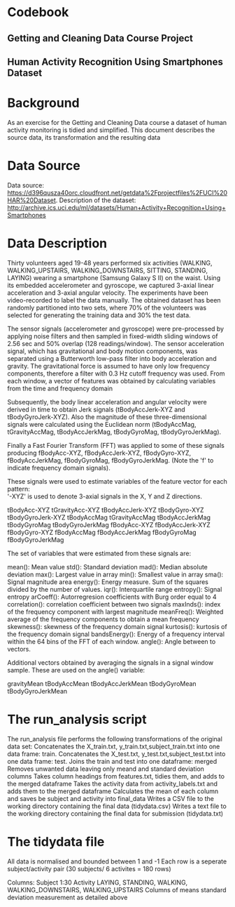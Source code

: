 # Codebook
## Getting and Cleaning Data Course Project

## Human Activity Recognition Using Smartphones Dataset

Background
===========
As an exercise for the Getting and Cleaning Data course a dataset of human activity monitoring is tidied and simplified. This document describes the source data, its transformation and the resulting data

Data Source
============
Data source:  https://d396qusza40orc.cloudfront.net/getdata%2Fprojectfiles%2FUCI%20HAR%20Dataset.
Description of the dataset: http://archive.ics.uci.edu/ml/datasets/Human+Activity+Recognition+Using+Smartphones

Data Description
=================
Thirty  volunteers  aged  19-48 years performed six activities (WALKING, WALKING_UPSTAIRS, WALKING_DOWNSTAIRS, SITTING, STANDING, LAYING) wearing a smartphone (Samsung Galaxy S II) on the waist. Using its embedded accelerometer and gyroscope, we captured 3-axial linear acceleration and 3-axial angular velocity. The experiments have been video-recorded to label the data manually. The obtained dataset has been randomly partitioned into two sets, where 70% of the volunteers was selected for generating the training data and 30% the test data. 

The sensor signals (accelerometer and gyroscope) were pre-processed by applying noise filters and then sampled in fixed-width sliding windows of 2.56 sec and 50% overlap (128 readings/window). The sensor acceleration signal, which has gravitational and body motion components, was separated using a Butterworth low-pass filter into body acceleration and gravity. The gravitational force is assumed to have only low frequency components, therefore a filter with 0.3 Hz cutoff frequency was used. From each window, a vector of features was obtained by calculating variables from the time and frequency domain

Subsequently, the body linear acceleration and angular velocity were derived in time to obtain Jerk signals (tBodyAccJerk-XYZ and tBodyGyroJerk-XYZ). Also the magnitude of these three-dimensional signals were calculated using the Euclidean norm (tBodyAccMag, tGravityAccMag, tBodyAccJerkMag, tBodyGyroMag, tBodyGyroJerkMag). 

Finally a Fast Fourier Transform (FFT) was applied to some of these signals producing fBodyAcc-XYZ, fBodyAccJerk-XYZ, fBodyGyro-XYZ, fBodyAccJerkMag, fBodyGyroMag, fBodyGyroJerkMag. (Note the 'f' to indicate frequency domain signals). 

These signals were used to estimate variables of the feature vector for each pattern:  
'-XYZ' is used to denote 3-axial signals in the X, Y and Z directions.

tBodyAcc-XYZ
tGravityAcc-XYZ
tBodyAccJerk-XYZ
tBodyGyro-XYZ
tBodyGyroJerk-XYZ
tBodyAccMag
tGravityAccMag
tBodyAccJerkMag
tBodyGyroMag
tBodyGyroJerkMag
fBodyAcc-XYZ
fBodyAccJerk-XYZ
fBodyGyro-XYZ
fBodyAccMag
fBodyAccJerkMag
fBodyGyroMag
fBodyGyroJerkMag

The set of variables that were estimated from these signals are: 


mean(): Mean value
std(): Standard deviation
mad(): Median absolute deviation 
max(): Largest value in array
min(): Smallest value in array
sma(): Signal magnitude area
energy(): Energy measure. Sum of the squares divided by the number of values. 
iqr(): Interquartile range 
entropy(): Signal entropy
arCoeff(): Autorregresion coefficients with Burg order equal to 4
correlation(): correlation coefficient between two signals
maxInds(): index of the frequency component with largest magnitude
meanFreq(): Weighted average of the frequency components to obtain a mean frequency
skewness(): skewness of the frequency domain signal 
kurtosis(): kurtosis of the frequency domain signal 
bandsEnergy(): Energy of a frequency interval within the 64 bins of the FFT of each window.
angle(): Angle between to vectors.

Additional vectors obtained by averaging the signals in a signal window sample. These are used on the angle() variable:

gravityMean
tBodyAccMean
tBodyAccJerkMean
tBodyGyroMean
tBodyGyroJerkMean


The run_analysis script 
========================

The run_analysis file performs the following transformations of the original data set:
Concatenates the X_train.txt, y_train.txt,subject_train.txt into one data frame: train.
Concatenates the X_test.txt, y_test.txt,subject_test.txt into one data frame: test.
Joins the train and test into one dataframe: merged
Removes unwanted data leaving only meand and standard deviation columns
Takes column headings from features.txt, tidies them, and adds to the merged dataframe
Takes the activity data from activity_labels.txt and adds them to the merged dataframe
Calculates the mean of each column and saves be subject and activity into final_data
Writes a CSV file to the working directory containing the final data (tidydata.csv)
Writes a text file to the working directory containing the final data for submission (tidydata.txt)

The tidydata file 
==================

All data is normalised and bounded between 1 and -1
Each row is a seperate subject/activity pair (30 subjects/ 6 activites = 180 rows)

Columns:
Subject  1:30
Activity LAYING, STANDING, WALKING, WALKING_DOWNSTAIRS, WALKING_UPSTAIRS
Columns of means standard deviation measurement as detailed above



